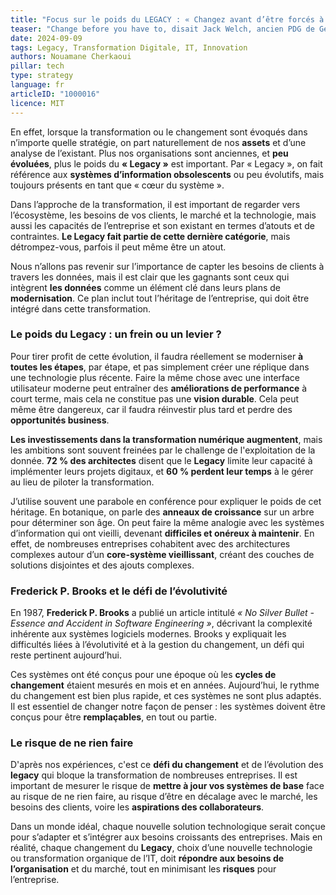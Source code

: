 ```yaml
---
title: "Focus sur le poids du LEGACY : « Changez avant d’être forcés à le faire »"
teaser: "Change before you have to, disait Jack Welch, ancien PDG de General Electric. La rapidité avec laquelle les consommateurs s’adaptent au tout digital, met à mal les entreprises qui n’arrivent pas à suivre ce rythme et parfois ont été mises à mal lors de la crise du Covid-19. De nombreuses entreprises, tous secteurs confondus, n’ont pu s’adapter et se sont trouvées en difficulté. Le besoin de changement est urgent, il doit être porté, planifié et piloté mais peut se heurter à un défi majeur qui se dresse sur la voie de cette transformation numérique que nous appelons le « poids du Legacy ou de l'héritage IT »."
date: 2024-09-09
tags: Legacy, Transformation Digitale, IT, Innovation
authors: Nouamane Cherkaoui
pillar: tech
type: strategy
language: fr
articleID: "1000016"
licence: MIT
---
```


En effet, lorsque la transformation ou le changement sont évoqués dans n’importe quelle stratégie, on part naturellement de nos **assets** et d’une analyse de l’existant. Plus nos organisations sont anciennes, et **peu évoluées**, plus le poids du **« Legacy »** est important. Par « Legacy », on fait référence aux **systèmes d’information obsolescents** ou peu évolutifs, mais toujours présents en tant que « cœur du système ». 

Dans l’approche de la transformation, il est important de regarder vers l’écosystème, les besoins de vos clients, le marché et la technologie, mais aussi les capacités de l’entreprise et son existant en termes d’atouts et de contraintes. **Le Legacy fait partie de cette dernière catégorie**, mais détrompez-vous, parfois il peut même être un atout.

Nous n’allons pas revenir sur l’importance de capter les besoins de clients à travers les données, mais il est clair que les gagnants sont ceux qui intègrent **les données** comme un élément clé dans leurs plans de **modernisation**. Ce plan inclut tout l’héritage de l’entreprise, qui doit être intégré dans cette transformation.

### **Le poids du Legacy : un frein ou un levier ?**

Pour tirer profit de cette évolution, il faudra réellement se moderniser **à toutes les étapes**, par étape, et pas simplement créer une réplique dans une technologie plus récente. Faire la même chose avec une interface utilisateur moderne peut entraîner des **améliorations de performance** à court terme, mais cela ne constitue pas une **vision durable**. Cela peut même être dangereux, car il faudra réinvestir plus tard et perdre des **opportunités business**.

**Les investissements dans la transformation numérique augmentent**, mais les ambitions sont souvent freinées par le challenge de l'exploitation de la donnée. **72 % des architectes** disent que le **Legacy** limite leur capacité à implémenter leurs projets digitaux, et **60 % perdent leur temps** à le gérer au lieu de piloter la transformation.

J’utilise souvent une parabole en conférence pour expliquer le poids de cet héritage. En botanique, on parle des **anneaux de croissance** sur un arbre pour déterminer son âge. On peut faire la même analogie avec les systèmes d’information qui ont vieilli, devenant **difficiles et onéreux à maintenir**. En effet, de nombreuses entreprises cohabitent avec des architectures complexes autour d’un **core-système vieillissant**, créant des couches de solutions disjointes et des ajouts complexes.

### **Frederick P. Brooks et le défi de l’évolutivité**

En 1987, **Frederick P. Brooks** a publié un article intitulé *« No Silver Bullet - Essence and Accident in Software Engineering »*, décrivant la complexité inhérente aux systèmes logiciels modernes. Brooks y expliquait les difficultés liées à l’évolutivité et à la gestion du changement, un défi qui reste pertinent aujourd’hui.

Ces systèmes ont été conçus pour une époque où les **cycles de changement** étaient mesurés en mois et en années. Aujourd’hui, le rythme du changement est bien plus rapide, et ces systèmes ne sont plus adaptés. Il est essentiel de changer notre façon de penser : les systèmes doivent être conçus pour être **remplaçables**, en tout ou partie.

### **Le risque de ne rien faire**

D'après nos expériences, c'est ce **défi du changement** et de l’évolution des **legacy** qui bloque la transformation de nombreuses entreprises. Il est important de mesurer le risque de **mettre à jour vos systèmes de base** face au risque de ne rien faire, au risque d’être en décalage avec le marché, les besoins des clients, voire les **aspirations des collaborateurs**.

Dans un monde idéal, chaque nouvelle solution technologique serait conçue pour s’adapter et s’intégrer aux besoins croissants des entreprises. Mais en réalité, chaque changement du **Legacy**, choix d’une nouvelle technologie ou transformation organique de l’IT, doit **répondre aux besoins de l’organisation** et du marché, tout en minimisant les **risques** pour l’entreprise.
